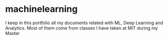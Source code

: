 # machinelearning
I keep in this portfolio all my documents related with ML, Deep Learning and Analytics. Most of them come from classes I have taken at MIT during my Master
